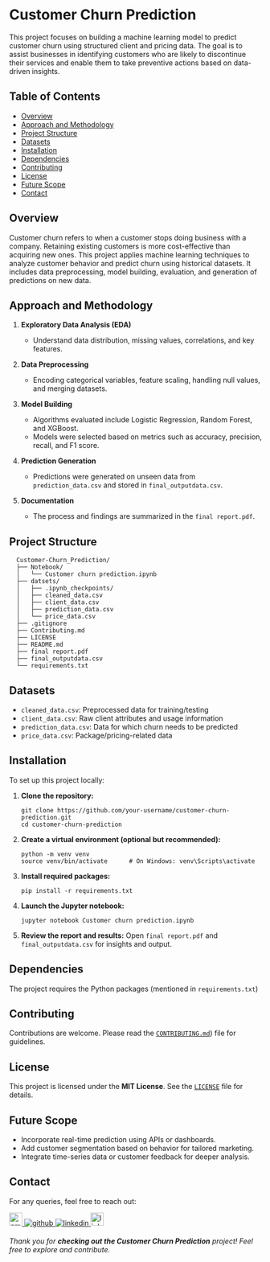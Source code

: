 # Customer Churn Prediction 

This project focuses on building a machine learning model to predict customer churn using structured client and pricing data. The goal is to assist businesses in identifying customers who are likely to discontinue their services and enable them to take preventive actions based on data-driven insights.

## Table of Contents

- [Overview](#overview)
- [Approach and Methodology](#approach-and-methodology)
- [Project Structure](#project-structure)
- [Datasets](#datasets)
- [Installation](#installation)
- [Dependencies](#dependencies)
- [Contributing](#contributing)
- [License](#license)
- [Future Scope](#future-scope)
- [Contact](#contact)

## Overview

Customer churn refers to when a customer stops doing business with a company. Retaining existing customers is more cost-effective than acquiring new ones. This project applies machine learning techniques to analyze customer behavior and predict churn using historical datasets. It includes data preprocessing, model building, evaluation, and generation of predictions on new data.

## Approach and Methodology

1. **Exploratory Data Analysis (EDA)**  
   - Understand data distribution, missing values, correlations, and key features.

2. **Data Preprocessing**  
   - Encoding categorical variables, feature scaling, handling null values, and merging datasets.

3. **Model Building**  
   - Algorithms evaluated include Logistic Regression, Random Forest, and XGBoost.  
   - Models were selected based on metrics such as accuracy, precision, recall, and F1 score.

4. **Prediction Generation**  
   - Predictions were generated on unseen data from `prediction_data.csv` and stored in `final_outputdata.csv`.

5. **Documentation**  
   - The process and findings are summarized in the `final report.pdf`.

## Project Structure
```
  Customer-Churn_Prediction/
  ├── Notebook/
  │   └── Customer churn prediction.ipynb 
  ├── datsets/
  │   ├── .ipynb_checkpoints/
  │   ├── cleaned_data.csv
  │   ├── client_data.csv
  │   ├── prediction_data.csv
  │   └── price_data.csv
  ├── .gitignore
  ├── Contributing.md
  ├── LICENSE
  ├── README.md
  ├── final report.pdf     
  ├── final_outputdata.csv  
  └── requirements.txt
```

## Datasets

- `cleaned_data.csv`: Preprocessed data for training/testing  
- `client_data.csv`: Raw client attributes and usage information  
- `prediction_data.csv`: Data for which churn needs to be predicted  
- `price_data.csv`: Package/pricing-related data  

## Installation

To set up this project locally:

1. **Clone the repository:**
   ```
   git clone https://github.com/your-username/customer-churn-prediction.git
   cd customer-churn-prediction
   ```

2. **Create a virtual environment (optional but recommended):**
   ```
   python -m venv venv
   source venv/bin/activate      # On Windows: venv\Scripts\activate
   ```

3. **Install required packages:**
   ```
   pip install -r requirements.txt
   ```

4. **Launch the Jupyter notebook:**
   ```
   jupyter notebook Customer churn prediction.ipynb
   ```

5. **Review the report and results:**
   Open `final report.pdf` and `final_outputdata.csv` for insights and output.

## Dependencies

The project requires the Python packages (mentioned in  `requirements.txt`)

## Contributing

Contributions are welcome. Please read the [`CONTRIBUTING.md`](https://github.com/KRUTHIKTR/Customer-Churn-Prediction/blob/main/Contributing.md)) file for guidelines.

## License

This project is licensed under the **MIT License**. See the [`LICENSE`](LICENSE) file for details.

## Future Scope

- Incorporate real-time prediction using APIs or dashboards.  
- Add customer segmentation based on behavior for tailored marketing.  
- Integrate time-series data or customer feedback for deeper analysis.  

## Contact

For any queries, feel free to reach out:

<a href="mailto:kruthiktrgowda24@gmail.com" target="_blank">
  <img src="https://img.shields.io/static/v1?message=Gmail&logo=gmail&label=&color=D14836&logoColor=white&labelColor=&style=for-the-badge" height="26" alt="gmail logo" />
</a>

<a href="https://github.com/KRUTHIKTR" target="_blank">
  <img src="https://img.shields.io/badge/github-%2324292e.svg?&style=for-the-badge&logo=github&logoColor=white" alt="github" />
</a>

<a href="https://linkedin.com/in/kruthiktr" target="_blank">
  <img src="https://img.shields.io/badge/linkedin-%231E77B5.svg?&style=for-the-badge&logo=linkedin&logoColor=white" alt="linkedin" />
</a>

<a href="https://linktr.ee/kruthik_tr" target="_blank">
  <img src="https://img.shields.io/static/v1?message=Linktree&logo=linktree&label=&color=1de9b6&logoColor=white&labelColor=&style=for-the-badge" height="26" alt="linktree logo" />
</a>

###### Thank you for **checking out the Customer Churn Prediction** project! Feel free to explore and contribute.
